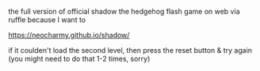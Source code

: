 the full version of official shadow the hedgehog flash game on web via ruffle because I want to

https://neocharmy.github.io/shadow/

if it coulden't load the second level, then press the reset button & try again (you might need to do that 1-2 times, sorry)
